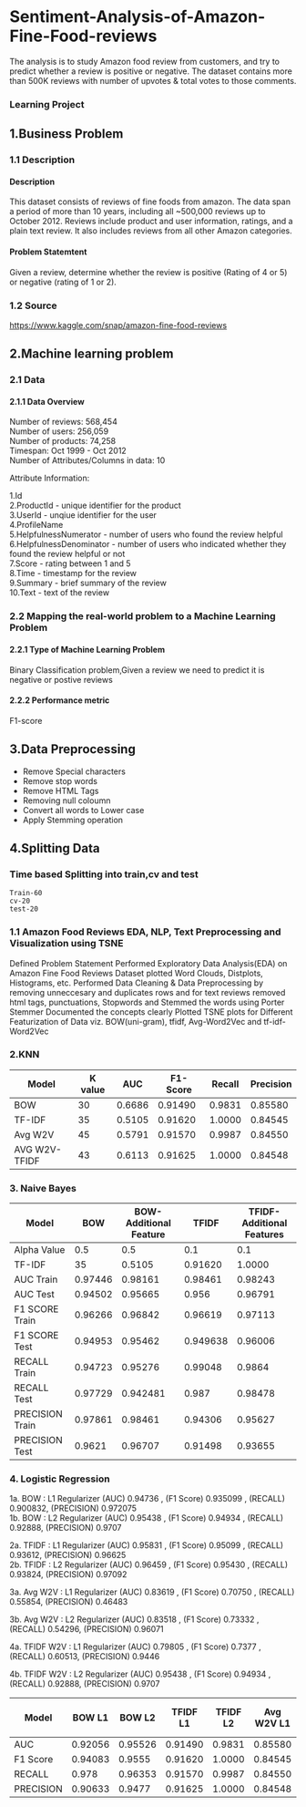 # Sentiment-Analysis-of-Amazon-Fine-Food-reviews
The analysis is to study Amazon food review from customers, and try to predict whether a review is positive or negative. The dataset contains more than 500K reviews with number of upvotes &amp; total votes to those comments.
### Learning Project
## 1.Business Problem
### 1.1 Description
#### Description
This dataset consists of reviews of fine foods from amazon. The data span a period of more than 10 years, including all ~500,000 reviews up to October 2012. Reviews include product and user information, ratings, and a plain text review. It also includes reviews from all other Amazon categories.

#### Problem Statemtent
Given a review, determine whether the review is positive (Rating of 4 or 5) or negative (rating of 1 or 2).

### 1.2 Source
https://www.kaggle.com/snap/amazon-fine-food-reviews

## 2.Machine learning problem
### 2.1 Data
#### 2.1.1 Data Overview
Number of reviews: 568,454<br>
Number of users: 256,059<br>
Number of products: 74,258<br>
Timespan: Oct 1999 - Oct 2012<br>
Number of Attributes/Columns in data: 10<br>

Attribute Information:<br>

1.Id<br>
2.ProductId - unique identifier for the product<br>
3.UserId - unqiue identifier for the user<br>
4.ProfileName<br>
5.HelpfulnessNumerator - number of users who found the review helpful<br>
6.HelpfulnessDenominator - number of users who indicated whether they found the review helpful or not<br>
7.Score - rating between 1 and 5<br>
8.Time - timestamp for the review<br>
9.Summary - brief summary of the review<br>
10.Text - text of the review<br>

### 2.2 Mapping the real-world problem to a Machine Learning Problem
#### 2.2.1 Type of Machine Learning Problem
Binary Classification problem,Given a review we need to predict it is negative or postive reviews
#### 2.2.2 Performance metric
F1-score

## 3.Data Preprocessing
* Remove Special characters <br>
* Remove stop words<br>
* Remove HTML Tags<br>
* Removing null coloumn<br>
* Convert all words to Lower case<br>
* Apply Stemming operation<br>


## 4.Splitting Data
### Time based Splitting into train,cv and test
    Train-60
    cv-20
    test-20
    
### 1.1 Amazon Food Reviews EDA, NLP, Text Preprocessing and Visualization using TSNE
Defined Problem Statement
Performed Exploratory Data Analysis(EDA) on Amazon Fine Food Reviews Dataset plotted Word Clouds, Distplots, Histograms, etc.
Performed Data Cleaning & Data Preprocessing by removing unneccesary and duplicates rows and for text reviews removed html tags, punctuations, Stopwords and Stemmed the words using Porter Stemmer
Documented the concepts clearly
Plotted TSNE plots for Different Featurization of Data viz. BOW(uni-gram), tfidf, Avg-Word2Vec and tf-idf-Word2Vec

### 2.KNN


Model | K value |	AUC	| F1- Score	| Recall| Precision
--- | --- | --- | --- | --- | --- |
BOW	| 30 |	0.6686 |0.91490|0.9831|	0.85580
TF-IDF	|35| 0.5105 | 0.91620 |	1.0000|	0.84545
Avg W2V| 45| 0.5791|0.91570| 0.9987|0.84550
AVG W2V-TFIDF|	43|	0.6113|	0.91625| 1.0000| 0.84548

### 3. Naive Bayes

Model | BOW |	BOW-Additional Feature	| TFIDF	| TFIDF- Additional Features
--- | --- | --- | --- | --- | 
Alpha Value    |   0.5   | 0.5 | 0.1 |0.1   
TF-IDF	|35| 0.5105 | 0.91620 |	1.0000|	0.84545
AUC Train | 0.97446 | 0.98161 | 0.98461 |0.98243   
AUC Test  | 0.94502 | 0.95665 | 0.956| 0.96791    
F1 SCORE Train| 0.96266 |0.96842| 0.96619  |0.97113 
F1 SCORE Test | 0.94953 |0.95462| 0.949638 | 0.96006  
RECALL Train | 0.94723 |0.95276| 0.99048  |0.9864  
RECALL Test  | 0.97729 |0.942481|  0.987|0.98478   
PRECISION Train | 0.97861 |0.98461| 0.94306  |0.95627  
PRECISION Test|  0.9621 |0.96707| 0.91498  |0.93655  

### 4. Logistic Regression

1a. BOW :  L1 Regularizer (AUC) 0.94736 ,  (F1 Score) 0.935099 , (RECALL) 0.900832, (PRECISION) 0.972075
<br>
1b. BOW :  L2 Regularizer (AUC) 0.95438 ,  (F1 Score) 0.94934 , (RECALL) 0.92888, (PRECISION) 0.9707
<br>

2a. TFIDF :  L1 Regularizer (AUC) 0.95831 ,  (F1 Score) 0.95099 , (RECALL) 0.93612, (PRECISION) 0.96625
<br>
2b. TFIDF :  L2 Regularizer (AUC) 0.96459 ,  (F1 Score) 0.95430 , (RECALL) 0.93824, (PRECISION) 0.97092
<br>

3a. Avg W2V :  L1 Regularizer (AUC) 0.83619 ,  (F1 Score) 0.70750 , (RECALL) 0.55854, (PRECISION) 0.46483
<br>

3b. Avg W2V :  L2 Regularizer (AUC) 0.83518 ,  (F1 Score) 0.73332 , (RECALL) 0.54296, (PRECISION) 0.96071
<br>

4a. TFIDF W2V :  L1 Regularizer (AUC) 0.79805 ,  (F1 Score) 0.7377 , (RECALL) 0.60513, (PRECISION) 0.9446
<br>

4b. TFIDF W2V :  L2 Regularizer (AUC) 0.95438 ,  (F1 Score) 0.94934 , (RECALL) 0.92888, (PRECISION) 0.9707
<br>





Model | BOW L1 |	BOW L2	| TFIDF L1	| TFIDF L2| Avg W2V L1 | TFIDF wt W2V L1|Avg W2V L2 | TFIDF wt W2V L2 
--- | --- | --- | --- | --- | --- | --- | --- | --- |
AUC	| 0.92056 |	0.95526 |0.91490|0.9831|	0.85580| 0.8147| 0.8359|0.81221
F1 Score	|0.94083| 0.9555 | 0.91620 |	1.0000|	0.84545 | 0.90131|0.89164|0.88232
RECALL | 0.978| 0.96353|0.91570| 0.9987|0.84550|0.9123|0.8642|0.8597
PRECISION |	0.90633|	0.9477|	0.91625| 1.0000| 0.84548|0.8913|0.9208|0.90615
